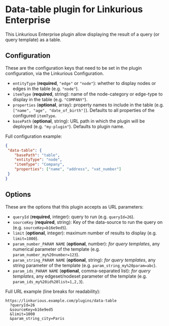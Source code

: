 # Data-table plugin for Linkurious Enterprise

This Linkurious Enterprise plugin allow displaying the result of a
query (or query template) as a table.

## Configuration

These are the configuration keys that need to be set in the plugin
configuration, via the Linkurious Configuration.

- `entityType` (**required**, `"edge"` or `"node"`): whether to display
  nodes or edges in the table (e.g. `"node"`).
- `itemType` (**required**, string): name of the node-category or
  edge-type to display in the table (e.g. `"COMPANY"`).
- `properties` (**optional**, array): property names to include in the
  table (e.g. `["name", "age", "date_of_birth"]`). Defaults to all
  properties of the configured `itemType`.
- `basePath` (**optional**, string): URL path in which the plugin will
  be deployed (e.g. `"my-plugin"`). Defaults to plugin name.

Full configuration example:
```json
{
 "data-table": {
    "basePath": "table",
    "entityType": "node",
    "itemType": "Company",
    "properties": ["name", "address", "vat_number"]
 }
}
```

## Options

These are the options that this plugin accepts as URL parameters:

- `queryId` (**required**, integer): query to run (e.g. `queryId=26`).
- `sourceKey` (**required**, string): Key of the data-source to run the
  query on (e.g. `sourceKey=b16e9ed5`).
- `limit` (**optional**, integer): maximum number of results to display
  (e.g. `limit=1000`).
- `param_number_PARAM NAME` (**optional**, number): *for query
  templates*, any numerical parameter of the template (e.g.
  `param_number_my%20number=123`).
- `param_string_PARAM NAME` (**optional**, string): *for query
  templates*, any string parameter of the template (e.g.
  `param_string_my%20param=abc`).
- `param_ids_PARAM NAME` (**optional**, comma-separated list): *for
  query templates*, any edgeset/nodeset parameter of the template (e.g.
  `param_ids_my%20id%20list=1,2,3`).

Full URL example (line breaks for readability):
```
https://linkurious.example.com/plugins/data-table
  ?queryId=26
  &sourceKey=b16e9ed5
  &limit=1000
  &param_string_city=Paris
```
